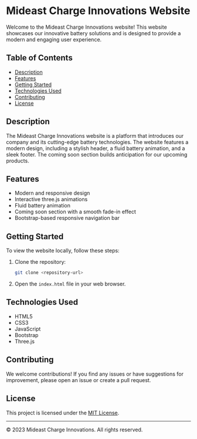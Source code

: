 # Mideast Charge Innovations Website

Welcome to the Mideast Charge Innovations website! This website showcases our innovative battery solutions and is designed to provide a modern and engaging user experience.

## Table of Contents

- [Description](#description)
- [Features](#features)
- [Getting Started](#getting-started)
- [Technologies Used](#technologies-used)
- [Contributing](#contributing)
- [License](#license)

## Description

The Mideast Charge Innovations website is a platform that introduces our company and its cutting-edge battery technologies. The website features a modern design, including a stylish header, a fluid battery animation, and a sleek footer. The coming soon section builds anticipation for our upcoming products.

## Features

- Modern and responsive design
- Interactive three.js animations
- Fluid battery animation
- Coming soon section with a smooth fade-in effect
- Bootstrap-based responsive navigation bar

## Getting Started

To view the website locally, follow these steps:

1. Clone the repository:

    ```bash
    git clone <repository-url>
    ```

2. Open the `index.html` file in your web browser.

## Technologies Used

- HTML5
- CSS3
- JavaScript
- Bootstrap
- Three.js

## Contributing

We welcome contributions! If you find any issues or have suggestions for improvement, please open an issue or create a pull request.

## License

This project is licensed under the [MIT License](LICENSE).

---

© 2023 Mideast Charge Innovations. All rights reserved.
